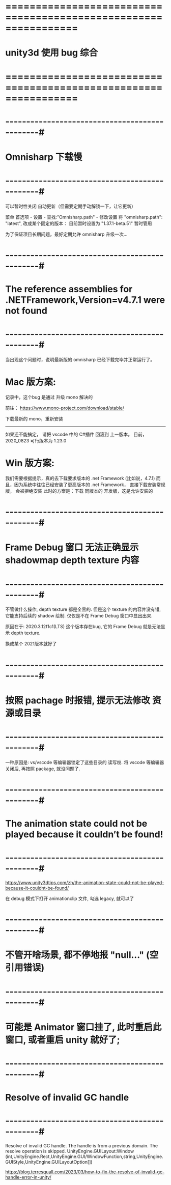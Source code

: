 # ================================================================ #
#                    unity3d 使用 bug 综合
# ================================================================ #



# ----------------------------------------------#
#            Omnisharp 下载慢
# ----------------------------------------------#
可以暂时性关闭 自动更新（但需要定期手动解锁一下，让它更新）

菜单 首选项 - 设置 - 查找:"Omnisharp.path" - 修改设置
将 "omnisharp.path": "latest", 改成某个固定的版本：
目前暂时设置为 "1.37.1-beta.51"
	暂时管用

为了保证项目长期问题，最好定期允许 omnisharp 升级一次...



# ----------------------------------------------#
#   The reference assemblies for .NETFramework,Version=v4.7.1 were not found
# ----------------------------------------------#
当出现这个问题时，说明最新版的 omnisharp 已经下载完毕并正常运行了。


# Mac 版方案:

记录中，这个bug 是通过 升级 mono 解决的

前往：
https://www.mono-project.com/download/stable/

下载最新的 mono，重新安装

------------------
如果还不能搞定，
请把 vscode 中的 C#插件 回滚到 上一版本。
目前，2020_0823
可行版本为 1.23.0


# Win 版方案:
我们需要根据提示，真的去下载要求版本的 .net Framework (比如说，4.7.1)
而且，因为系统中往往已经安装了更高版本的 .net Framework， 直接下载安装常规版，
会被拒绝安装
此时的方案是：下载 同版本的 开发版，这是允许安装的




# ----------------------------------------------#
#   Frame Debug 窗口 无法正确显示 shadowmap depth texture 内容
# ----------------------------------------------#
不管做什么操作, depth texture 都是全黑的.
但是这个 texture 的内容并没有错, 它能支持后续的 shadow 绘制.
仅仅是不在 Frame Debug 窗口中显出出来.

原因在于: 2020.3.12f1c1(LTS) 这个版本存在bug, 它的 Frame Debug 就是无法显示 
depth texture.

换成某个 2021版本就好了 




# ----------------------------------------------#
#   按照 pachage 时报错, 提示无法修改 资源或目录
# ----------------------------------------------#

一种原因是: vs/vscode 等编辑器锁定了这些目录的 读写权.
将 vscode 等编辑器关闭后, 再按照 package, 就没问题了. 




# ----------------------------------------------#
# The animation state could not be played because it couldn’t be found!
# ----------------------------------------------#

https://www.unity3dtips.com/zh/the-animation-state-could-not-be-played-because-it-couldnt-be-found/

在 debug 模式下打开 animationclip 文件, 勾选 legacy, 就可以了


# ----------------------------------------------#
#        不管开啥场景, 都不停地报 "null..." (空引用错误)
# ----------------------------------------------#

# 可能是 Animator 窗口挂了,  此时重启此窗口, 或者重启 unity 就好了;



# ----------------------------------------------#
#   Resolve of invalid GC handle
# ----------------------------------------------#

Resolve of invalid GC handle. The handle is from a previous domain. The resolve operation is skipped.
UnityEngine.GUILayout:Window (int,UnityEngine.Rect,UnityEngine.GUI/WindowFunction,string,UnityEngine.GUIStyle,UnityEngine.GUILayoutOption[])



https://blog.terresquall.com/2023/03/how-to-fix-the-resolve-of-invalid-gc-handle-error-in-unity/






